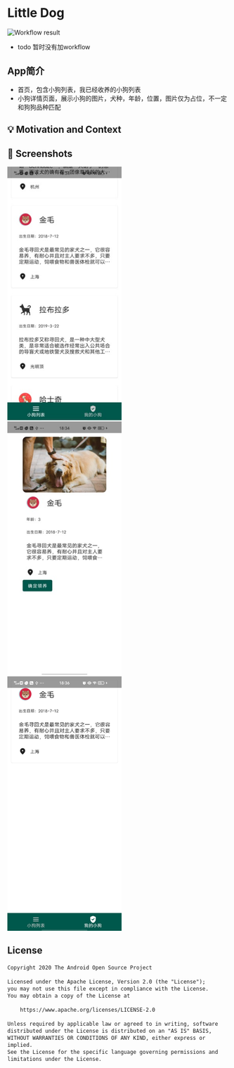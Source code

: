 # Little Dog

<!--- Replace <OWNER> with your Github Username and <REPOSITORY> with the name of your repository. -->
<!--- You can find both of these in the url bar when you open your repository in github. -->
![Workflow result](https://github.com/sunnyxibei/LittleDog/workflows/Check/badge.svg)
* todo 暂时没有加workflow


## App简介
<!--- Describe your app in one or two sentences -->
* 首页，包含小狗列表，我已经收养的小狗列表
* 小狗详情页面，展示小狗的图片，犬种，年龄，位置，图片仅为占位，不一定和狗狗品种匹配


## :bulb: Motivation and Context
<!--- Optionally point readers to interesting parts of your submission. -->
<!--- What are you especially proud of? -->


## :camera_flash: Screenshots
<!-- You can add more screenshots here if you like -->
<img src="/results/screenshot_1.jpg" width="260">&emsp;
<img src="/results/screenshot_2.jpg" width="260">&emsp;
<img src="/results/screenshot_3.jpg" width="260">

## License
```
Copyright 2020 The Android Open Source Project

Licensed under the Apache License, Version 2.0 (the "License");
you may not use this file except in compliance with the License.
You may obtain a copy of the License at

    https://www.apache.org/licenses/LICENSE-2.0

Unless required by applicable law or agreed to in writing, software
distributed under the License is distributed on an "AS IS" BASIS,
WITHOUT WARRANTIES OR CONDITIONS OF ANY KIND, either express or implied.
See the License for the specific language governing permissions and
limitations under the License.
```